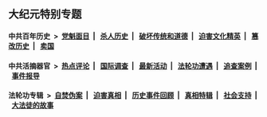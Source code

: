 ## 大纪元特别专题

#### 中共百年历史 &nbsp;>&nbsp; [党魁面目](indexes/nf1176107/README.md?05220430) &nbsp;| &nbsp; [杀人历史](indexes/nf1176106/README.md?05220430) &nbsp;| &nbsp; [破坏传统和道德](indexes/nf1176106/README.md?05220430) &nbsp;| &nbsp; [迫害文化精英](indexes/nf1176111/README.md?05220430) &nbsp;| &nbsp; [篡改历史](indexes/nf1176115/README.md?05220430) &nbsp;| &nbsp; [卖国](indexes/nf1176117/README.md?05220430) 

#### 中共活摘器官 &nbsp;>&nbsp; [热点评论](indexes/nf5879/README.md?05220430) &nbsp;| &nbsp; [国际调查](indexes/nf5947/README.md?05220430) &nbsp;| &nbsp; [最新活动](indexes/nf5883/README.md?05220430) &nbsp;| &nbsp; [法轮功遭遇](indexes/nf5881/README.md?05220430) &nbsp;| &nbsp; [追查案例](indexes/nf5880/README.md?05220430) &nbsp;| &nbsp; [事件报导](indexes/nf5877/README.md?05220430) 

#### 法轮功专辑 &nbsp;>&nbsp; [自焚伪案](indexes/nf5562/README.md?05220430) &nbsp;| &nbsp; [迫害真相](indexes/nf4379/README.md?05220430) &nbsp;| &nbsp; [历史事件回顾](indexes/nf5793/README.md?05220430) &nbsp;| &nbsp; [真相特辑](indexes/nf4389/README.md?05220430) &nbsp;| &nbsp; [社会支持](indexes/nf4386/README.md?05220430) &nbsp;| &nbsp; [大法徒的故事](indexes/nf1147481/README.md?05220430) 



